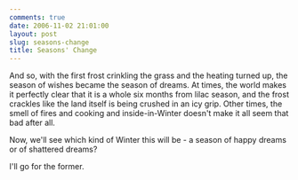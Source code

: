 ```yaml
---
comments: true
date: 2006-11-02 21:01:00
layout: post
slug: seasons-change
title: Seasons' Change
---
```


And so, with the first frost crinkling the grass and the heating turned up, the season of wishes became the season of dreams.  At times, the world makes it perfectly clear that it is a whole six months from lilac season, and the frost crackles like the land itself is being crushed in an icy grip.  Other times, the smell of fires and cooking and inside-in-Winter doesn't make it all seem that bad after all.  

Now, we'll see which kind of Winter this will be - a season of happy dreams or of shattered dreams?  

I'll go for the former.

